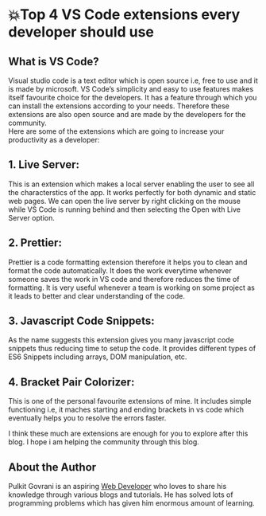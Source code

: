 # :boom:Top 4 VS Code extensions every developer should use

## What is VS Code?

Visual studio code is a text editor which is open source i.e, free to use and it is made by microsoft.
VS Code’s simplicity and easy to use features makes itself favourite choice for the developers. It has a feature through which you can install the extensions according to your needs. Therefore these extensions are also open source and are made by the developers for the community.  
Here are some of the extensions which are going to increase your productivity as a developer:

##  1. Live Server:

This is an extension which makes a local server enabling the user to see all the characterstics of the app. It works perfectly for both dynamic and static web pages.
We can open the live server by right clicking on the mouse while VS Code is running behind and then selecting the Open with Live Server option.

## 2. Prettier:

Prettier is a code formatting extension therefore it helps you to clean and format the code automatically.
It does the work everytime whenever someone saves the work in VS code and therefore reduces the time of formatting. It is very useful whenever a team is working on some project as it leads to better and clear understanding of the code.

## 3. Javascript Code Snippets:

As the name suggests this extension gives you many javascript code snippets thus reducing time to setup the code. It provides different types of ES6 Snippets including arrays, DOM manipulation, etc.

## 4. Bracket Pair Colorizer:

This is one of the personal favourite extensions of mine. It includes simple functioning i.e, it maches starting and ending brackets in vs code which eventually helps you to resolve the errors faster.

I think these much are extensions are enough for you to explore after this blog. I hope i am helping the community through this blog.

## About the Author

Pulkit Govrani is an aspiring
[Web Developer](https://www.upwork.com/freelancers/~01701403d8b0e94e03) who
loves to share his knowledge through various blogs and tutorials. He has solved
lots of programming problems which has given him enormous amount of learning.

